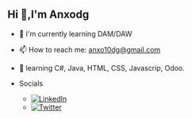   ## Hi 👋,I'm Anxodg
 - 🌱 I'm currently learning  DAM/DAW
 - 📫 How to reach me: anxo10dg@gmail.com
 - 💬 learning C#, Java, HTML, CSS, Javascrip, Odoo.

 - Socials
   - [![LinkedIn](https://img.icons8.com/ios-filled/20/0A66C2/linkedin.png)](https://www.linkedin.com/in/anxo-domínguez-guerra-a26b0a309)
   - [![Twitter](https://img.icons8.com/ios-filled/20/1DA1F2/twitter.png)](https://x.com/anxo10dg)




   
<!--
**anxodg/anxodg** is a ✨ _special_ ✨ repository because its `README.md` (this file) appears on your GitHub profile.

Here are some ideas to get you started:

 - 🌱 I’m currently learning  DAM/DAW
 - 📫 How to reach me: anxo10dg@gmail.com


